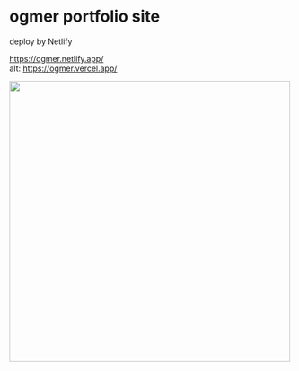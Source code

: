 # ogmer portfolio site

deploy by Netlify

https://ogmer.netlify.app/
<br>alt: https://ogmer.vercel.app/

<img src="https://user-images.githubusercontent.com/52206772/184557935-ab5908ef-44b5-418d-b25c-d7f75e43c77f.gif" width="500">

